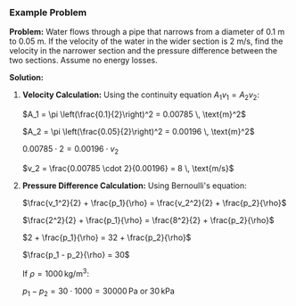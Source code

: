 ### Example Problem

**Problem:**
Water flows through a pipe that narrows from a diameter of 0.1 m to 0.05 m. If the velocity of the water in the wider section is 2 m/s, find the velocity in the narrower section and the pressure difference between the two sections. Assume no energy losses.

**Solution:**

1. **Velocity Calculation:**
   Using the continuity equation $A_1 v_1 = A_2 v_2$:

   $A_1 = \pi \left(\frac{0.1}{2}\right)^2 = 0.00785 \, \text{m}^2$

   $A_2 = \pi \left(\frac{0.05}{2}\right)^2 = 0.00196 \, \text{m}^2$

   $0.00785 \cdot 2 = 0.00196 \cdot v_2$

   $v_2 = \frac{0.00785 \cdot 2}{0.00196} = 8 \, \text{m/s}$

2. **Pressure Difference Calculation:**
   Using Bernoulli's equation:

   $\frac{v_1^2}{2} + \frac{p_1}{\rho} = \frac{v_2^2}{2} + \frac{p_2}{\rho}$

   $\frac{2^2}{2} + \frac{p_1}{\rho} = \frac{8^2}{2} + \frac{p_2}{\rho}$

   $2 + \frac{p_1}{\rho} = 32 + \frac{p_2}{\rho}$

   $\frac{p_1 - p_2}{\rho} = 30$

   If $\rho = 1000 \, \text{kg/m}^3$:

   $p_1 - p_2 = 30 \cdot 1000 = 30000 \, \text{Pa} \text{ or } 30 \, \text{kPa}$
